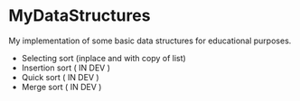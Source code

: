 # MyDataStructures
My implementation of some basic data structures for educational purposes.
* Selecting sort (inplace and with copy of list)
* Insertion sort ( IN DEV )
* Quick sort ( IN DEV )
* Merge sort ( IN DEV )

